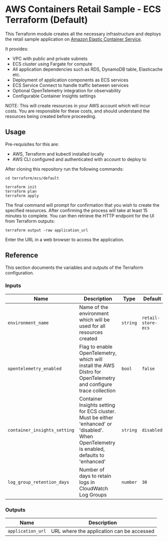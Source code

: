 # AWS Containers Retail Sample - ECS Terraform (Default)

This Terraform module creates all the necessary infrastructure and deploys the retail sample application on [Amazon Elastic Container Service](https://aws.amazon.com/ecs/).

It provides:

- VPC with public and private subnets
- ECS cluster using Fargate for compute
- All application dependencies such as RDS, DynamoDB table, Elasticache etc.
- Deployment of application components as ECS services
- ECS Service Connect to handle traffic between services
- Optional OpenTelemetry integration for observability
- Configurable Container Insights settings

NOTE: This will create resources in your AWS account which will incur costs. You are responsible for these costs, and should understand the resources being created before proceeding.

## Usage

Pre-requisites for this are:

- AWS, Terraform and kubectl installed locally
- AWS CLI configured and authenticated with account to deploy to

After cloning this repository run the following commands:

```shell
cd terraform/ecs/default

terraform init
terraform plan
terraform apply
```

The final command will prompt for confirmation that you wish to create the specified resources. After confirming the process will take at least 15 minutes to complete. You can then retrieve the HTTP endpoint for the UI from Terraform outputs:

```shell
terraform output -raw application_url
```

Enter the URL in a web browser to access the application.

## Reference

This section documents the variables and outputs of the Terraform configuration.

### Inputs

| Name               | Description                                                          | Type     | Default            | Required |
| ------------------ | -------------------------------------------------------------------- | -------- | ------------------ | :------: |
| `environment_name` | Name of the environment which will be used for all resources created | `string` | `retail-store-ecs` |   yes    |
| `opentelemetry_enabled` | Flag to enable OpenTelemetry, which will install the AWS Distro for OpenTelemetry and configure trace collection | `bool` | `false` | no |
| `container_insights_setting` | Container Insights setting for ECS cluster. Must be either 'enhanced' or 'disabled'. When OpenTelemetry is enabled, defaults to 'enhanced' | `string` | `disabled` | no |
| `log_group_retention_days` | Number of days to retain logs in CloudWatch Log Groups | `number` | `30` | no |

### Outputs

| Name              | Description                               |
| ----------------- | ----------------------------------------- |
| `application_url` | URL where the application can be accessed |
